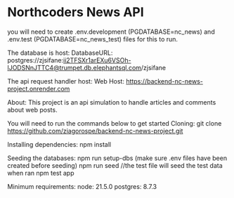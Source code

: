 # Northcoders News API

you will need to create .env.development (PGDATABASE=nc_news) and .env.test (PGDATABASE=nc_news_test) files for this to run.

The database is host:
DatabaseURL: postgres://zjsifane:ii2TFSXr1arEXu6VSOh-lJODSNnJTTC4@trumpet.db.elephantsql.com/zjsifane

The api request handler host:
Web Host: https://backend-nc-news-project.onrender.com

About:
This project is an api simulation to handle articles and comments about web posts.

You will need to run the commands below to get started
Cloning:
git clone https://github.com/ziagorospe/backend-nc-news-project.git

Installing dependencies:
npm install

Seeding the databases:
npm run setup-dbs
(make sure .env files have been created before seeding)
npm run seed
//the test file will seed the test data when ran
npm test app

Minimum requirements:
node: 21.5.0
postgres: 8.7.3
